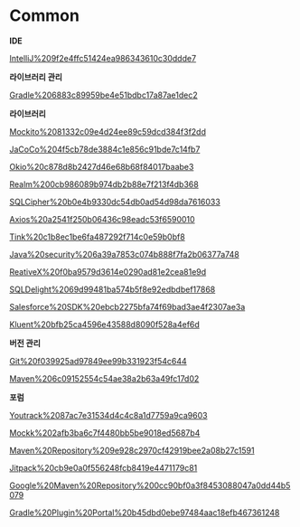 # Common

**IDE**

[IntelliJ%209f2e4ffc51424ea986343610c30ddde7](IntelliJ%209f2e4ffc51424ea986343610c30ddde7)

**라이브러리 관리**

[Gradle%206883c89959be4e51bdbc17a87ae1dec2](Gradle%206883c89959be4e51bdbc17a87ae1dec2)

**라이브러리**

[Mockito%2081332c09e4d24ee89c59dcd384f3f2dd](Mockito%2081332c09e4d24ee89c59dcd384f3f2dd)

[JaCoCo%204f5cb78de3884c1e856c91bde7c14fb7](JaCoCo%204f5cb78de3884c1e856c91bde7c14fb7)

[Okio%20c878d8b2427d46e68b68f84017baabe3](Okio%20c878d8b2427d46e68b68f84017baabe3)

[Realm%200cb986089b974db2b88e7f213f4db368](Realm%200cb986089b974db2b88e7f213f4db368)

[SQLCipher%20b0e4b9330dc54db0ad54d98da7616033](SQLCipher%20b0e4b9330dc54db0ad54d98da7616033)

[Axios%20a2541f250b06436c98eadc53f6590010](Axios%20a2541f250b06436c98eadc53f6590010)

[Tink%20c1b8ec1be6fa487292f714c0e59b0bf8](Tink%20c1b8ec1be6fa487292f714c0e59b0bf8)

[Java%20security%206a39a7853c074b888f7fa2b06377a748](Java%20security%206a39a7853c074b888f7fa2b06377a748)

[ReativeX%20f0ba9579d3614e0290ad81e2cea81e9d](ReativeX%20f0ba9579d3614e0290ad81e2cea81e9d)

[SQLDelight%2069d99481ba574b5f8e92edbdbef17868](SQLDelight%2069d99481ba574b5f8e92edbdbef17868)

[Salesforce%20SDK%20ebcb2275bfa74f69bad3ae4f2307ae3a](Salesforce%20SDK%20ebcb2275bfa74f69bad3ae4f2307ae3a)

[Kluent%20bfb25ca4596e43588d8090f528a4ef6d](Kluent%20bfb25ca4596e43588d8090f528a4ef6d)

**버전 관리**

[Git%20f039925ad97849ee99b331923f54c644](Git%20f039925ad97849ee99b331923f54c644)

[Maven%206c09152554c54ae38a2b63a49fc17d02](Maven%206c09152554c54ae38a2b63a49fc17d02)

**포럼**

[Youtrack%2087ac7e31534d4c4c8a1d7759a9ca9603](Youtrack%2087ac7e31534d4c4c8a1d7759a9ca9603)

[Mockk%202afb3ba6c7f4480bb5be9018ed5687b4](Mockk%202afb3ba6c7f4480bb5be9018ed5687b4)

[Maven%20Repository%209e928c2970cf42919bee2a08b27c1591](Maven%20Repository%209e928c2970cf42919bee2a08b27c1591)

[Jitpack%20cb9e0a0f556248fcb8419e4471179c81](Jitpack%20cb9e0a0f556248fcb8419e4471179c81)

[Google%20Maven%20Repository%200cc90bf0a3f8453088047a0dd44b5079](Google%20Maven%20Repository%200cc90bf0a3f8453088047a0dd44b5079)

[Gradle%20Plugin%20Portal%20b45dbd0ebe97484aac18efb467361248](Gradle%20Plugin%20Portal%20b45dbd0ebe97484aac18efb467361248)